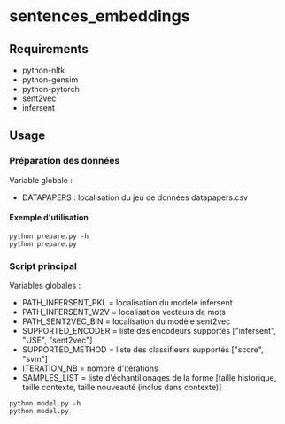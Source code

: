 # sentences_embeddings

## Requirements

- python-nltk
- python-gensim
- python-pytorch
- sent2vec
- infersent

## Usage

### Préparation des données

Variable globale :

- DATAPAPERS : localisation du jeu de données datapapers.csv

#### Exemple d'utilisation

```
python prepare.py -h
python prepare.py
```

### Script principal

Variables globales :

- PATH_INFERSENT_PKL = localisation du modèle infersent
- PATH_INFERSENT_W2V = localisation vecteurs de mots
- PATH_SENT2VEC_BIN = localisation du modèle sent2vec
- SUPPORTED_ENCODER = liste des encodeurs supportés ["infersent", "USE", "sent2vec"]
- SUPPORTED_METHOD = liste des classifieurs supportés ["score", "svm"]
- ITERATION_NB = nombre d'itérations
- SAMPLES_LIST = liste d'échantillonages de la forme [taille historique, taille contexte, taille nouveauté (inclus dans contexte)]

```
python model.py -h
python model.py
```

